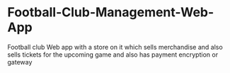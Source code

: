# Football-Club-Management-Web-App
Football club Web app with a store on it which sells merchandise and also sells tickets for the upcoming game and also has payment encryption or gateway 
